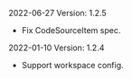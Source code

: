 2022-06-27 Version: 1.2.5
- Fix CodeSourceItem spec.

2022-01-10 Version: 1.2.4
- Support workspace config.

